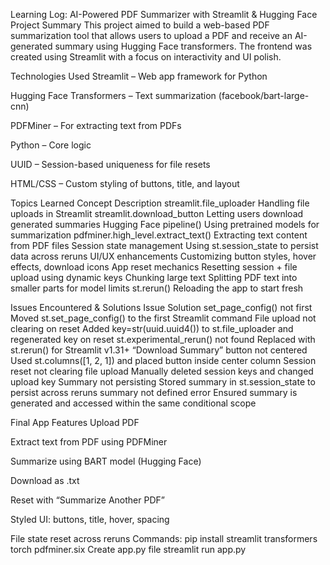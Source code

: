 Learning Log: AI-Powered PDF Summarizer with Streamlit & Hugging Face
Project Summary
This project aimed to build a web-based PDF summarization tool that allows users to upload a PDF and receive an AI-generated summary using Hugging Face transformers. The frontend was created using Streamlit with a focus on interactivity and UI polish.

Technologies Used
Streamlit – Web app framework for Python

Hugging Face Transformers – Text summarization (facebook/bart-large-cnn)

PDFMiner – For extracting text from PDFs

Python – Core logic

UUID – Session-based uniqueness for file resets

HTML/CSS – Custom styling of buttons, title, and layout


Topics Learned
Concept	Description
streamlit.file_uploader	Handling file uploads in Streamlit
streamlit.download_button	Letting users download generated summaries
Hugging Face pipeline()	Using pretrained models for summarization
pdfminer.high_level.extract_text()	Extracting text content from PDF files
Session state management	Using st.session_state to persist data across reruns
UI/UX enhancements	Customizing button styles, hover effects, download icons
App reset mechanics	Resetting session + file upload using dynamic keys
Chunking large text	Splitting PDF text into smaller parts for model limits
st.rerun()	Reloading the app to start fresh

Issues Encountered & Solutions
Issue	Solution
set_page_config() not first	Moved st.set_page_config() to the first Streamlit command
File upload not clearing on reset	Added key=str(uuid.uuid4()) to st.file_uploader and regenerated key on reset
st.experimental_rerun() not found	Replaced with st.rerun() for Streamlit v1.31+
“Download Summary” button not centered	Used st.columns([1, 2, 1]) and placed button inside center column
Session reset not clearing file upload	Manually deleted session keys and changed upload key
Summary not persisting	Stored summary in st.session_state to persist across reruns
summary not defined error	Ensured summary is generated and accessed within the same conditional scope


Final App Features
Upload PDF

Extract text from PDF using PDFMiner

Summarize using BART model (Hugging Face)

Download as .txt

Reset with “Summarize Another PDF”

Styled UI: buttons, title, hover, spacing

File state reset across reruns
Commands:
pip install streamlit transformers torch pdfminer.six
Create app.py file
streamlit run app.py











